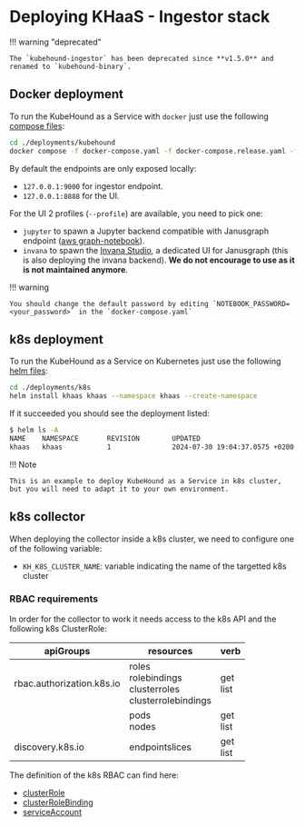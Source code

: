 # Deploying KHaaS - Ingestor stack

!!! warning "deprecated"

    The `kubehound-ingestor` has been deprecated since **v1.5.0** and renamed to `kubehound-binary`.

## Docker deployment

To run the KubeHound as a Service with `docker` just use the following [compose files](https://github.com/DataDog/KubeHound/tree/main/deployments/kubehound):

```bash
cd ./deployments/kubehound
docker compose -f docker-compose.yaml -f docker-compose.release.yaml -f docker-compose.release.ingestor.yaml --profile jupyter up -d
```

By default the endpoints are only exposed locally:

- `127.0.0.1:9000` for ingestor endpoint.
- `127.0.0.1:8888` for the UI.

For the UI 2 profiles (`--profile`) are available, you need to pick one:

- `jupyter` to spawn a Jupyter backend compatible with Janusgraph endpoint ([aws graph-notebook](https://github.com/aws/graph-notebook)).
- `invana` to spawn the [Invana Studio](https://github.com/invana/invana-studio), a dedicated UI for Janusgraph (this is also deploying the invana backend). **We do not encourage to use as it is not maintained anymore**.

!!! warning

    You should change the default password by editing `NOTEBOOK_PASSWORD=<your_password>` in the `docker-compose.yaml`

## k8s deployment

To run the KubeHound as a Service on Kubernetes just use the following [helm files](https://github.com/DataDog/KubeHound/tree/main/deployments/k8s):

```bash
cd ./deployments/k8s
helm install khaas khaas --namespace khaas --create-namespace
```

If it succeeded you should see the deployment listed:

```bash
$ helm ls -A
NAME    NAMESPACE       REVISION        UPDATED                                 STATUS          CHART              APP VERSION
khaas   khaas           1               2024-07-30 19:04:37.0575 +0200 CEST     deployed        kubehound-0.0.1
```

!!! Note

    This is an example to deploy KubeHound as a Service in k8s cluster, but you will need to adapt it to your own environment.

## k8s collector

When deploying the collector inside a k8s cluster, we need to configure one of the following variable:

- `KH_K8S_CLUSTER_NAME`: variable indicating the name of the targetted k8s cluster

### RBAC requirements

In order for the collector to work it needs access to the k8s API and the following k8s ClusterRole:

| apiGroups                 | resources                                                    | verb        |
| ------------------------- | ------------------------------------------------------------ | ----------- |
| rbac.authorization.k8s.io | roles<br>rolebindings<br>clusterroles<br>clusterrolebindings | get<br>list |
|                           | pods<br>nodes<br>                                            | get<br>list |
| discovery.k8s.io          | endpointslices                                               | get<br>list |

The definition of the k8s RBAC can find here:

- [clusterRole](https://github.com/DataDog/KubeHound/tree/main/deployments/k8s/khaas/templates/cluster_role.yaml)
- [clusterRoleBinding](https://github.com/DataDog/KubeHound/tree/main/deployments/k8s/khaas/templates/cluster_role_binding.yaml)
- [serviceAccount](https://github.com/DataDog/KubeHound/tree/main/deployments/k8s/khaas/templates/service_account.yaml)
